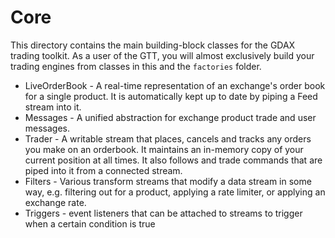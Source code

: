 # Core

This directory contains the main building-block classes for the GDAX trading toolkit. As a user of the GTT, you will almost exclusively build your trading engines from classes in this and the `factories` folder.

* LiveOrderBook - A real-time representation of an exchange's order book for a single product. It is automatically kept up to date by piping a Feed stream into it.
* Messages - A unified abstraction for exchange product trade and user messages.
* Trader - A writable stream that places, cancels and tracks any orders you make on an orderbook. It maintains an in-memory copy of your current position at all times. It also follows and trade commands that are piped into it from a connected stream.
* Filters - Various transform streams that modify a data stream in some way, e.g. filtering out for a product, applying a rate limiter, or applying an exchange rate.
* Triggers - event listeners that can be attached to streams to trigger when a certain condition is true

